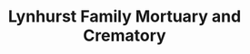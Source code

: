 ---
title: "Lynhurst Family Mortuary and Crematory"
url: /indianapolis/lynhurst-family-mortuary-and-crematory/
shop: Bestattungen
---
